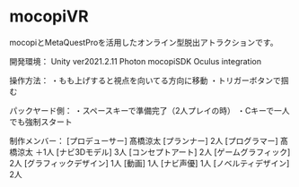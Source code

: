 # mocopiVR

mocopiとMetaQuestProを活用したオンライン型脱出アトラクションです。

開発環境：
Unity ver2021.2.11
Photon
mocopiSDK
Oculus integration

操作方法：
・もも上げすると視点を向いてる方向に移動
・トリガーボタンで掴む

パックヤード側：
・スペースキーで準備完了（2人プレイの時）
・Cキーで一人でも強制スタート


制作メンバー：
[プロデューサー]
髙橋涼太
[プランナー]
2人
[プログラマー]
髙橋涼太
＋1人
[ナビ3Dモデル]
3人
[コンセプトアート]
2人
[ゲームグラフィック]
2人
[グラフィックデザイン]
1人
[動画]
1人
[ナビ声優]
1人
[ノベルティデザイン]
2人

